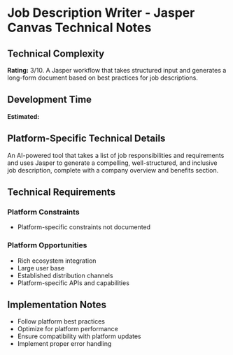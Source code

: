 # Job Description Writer - Jasper Canvas Technical Notes

## Technical Complexity
**Rating:** 3/10. A Jasper workflow that takes structured input and generates a long-form document based on best practices for job descriptions.

## Development Time
**Estimated:** 

## Platform-Specific Technical Details
An AI-powered tool that takes a list of job responsibilities and requirements and uses Jasper to generate a compelling, well-structured, and inclusive job description, complete with a company overview and benefits section.

## Technical Requirements

### Platform Constraints
- Platform-specific constraints not documented

### Platform Opportunities
- Rich ecosystem integration
- Large user base
- Established distribution channels
- Platform-specific APIs and capabilities

## Implementation Notes
- Follow platform best practices
- Optimize for platform performance
- Ensure compatibility with platform updates
- Implement proper error handling
